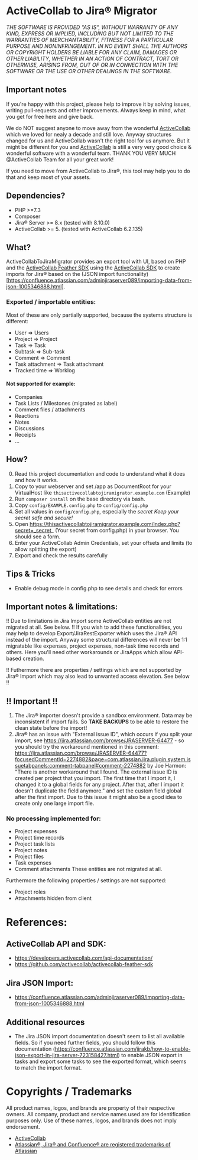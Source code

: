 # ActiveCollab to Jira® Migrator

*THE SOFTWARE IS PROVIDED "AS IS", WITHOUT WARRANTY OF ANY KIND, EXPRESS OR
IMPLIED, INCLUDING BUT NOT LIMITED TO THE WARRANTIES OF MERCHANTABILITY,
FITNESS FOR A PARTICULAR PURPOSE AND NONINFRINGEMENT. IN NO EVENT SHALL THE
AUTHORS OR COPYRIGHT HOLDERS BE LIABLE FOR ANY CLAIM, DAMAGES OR OTHER
LIABILITY, WHETHER IN AN ACTION OF CONTRACT, TORT OR OTHERWISE, ARISING FROM,
OUT OF OR IN CONNECTION WITH THE SOFTWARE OR THE USE OR OTHER DEALINGS IN THE
SOFTWARE.*

## Important notes
If you're happy with this project, please help to improve it by solving issues,
writing pull-requests and other improvements.
Always keep in mind, what you get for free here and give back.

We do NOT suggest anyone to move away from the wonderful [ActiveCollab](https://activecollab.com/) which we loved for nealy a decade
and still love. Anyway structures changed for us and ActiveCollab wasn't the right tool for us anymore.
But it might be different for you and [ActiveCollab](https://activecollab.com/) is still a very very good choice & wonderful software with a wonderful team.
THANK YOU VERY MUCH @ActiveCollab Team for all your great work!

If you need to move from ActiveCollab to Jira®, this tool may help you to do that and keep most of your assets.

## Dependencies?
- PHP >=7.3
- Composer
- Jira® Server >= 8.x (tested with 8.10.0)
- ActiveCollab >= 5. (tested with ActiveCollab 6.2.135)

## What?
ActiveCollabToJiraMigrator provides an export tool with UI, based on PHP and the [ActiveCollab Feather SDK](https://github.com/activecollab/activecollab-feather-sdk) using the [ActiveCollab SDK](https://developers.activecollab.com/api-documentation/) to create imports for Jira® based on the (JSON import functionality)[https://confluence.atlassian.com/adminjiraserver089/importing-data-from-json-1005346888.html].

### Exported / importable entities:
Most of these are only partially supported, because the systems structure is different:
- User => Users
- Project => Project
- Task => Task
- Subtask => Sub-task
- Comment => Comment
- Task attachment => Task attachmant
- Tracked time => Worklog

#### Not supported for example:
- Companies
- Task Lists / Milestones (migrated as label)
- Comment files / attachments
- Reactions
- Notes
- Discussions
- Receipts
- ...

## How?
0. Read this project documentation and code to understand what it does and how
   it works.
1. Copy to your webserver and set /app as DocumentRoot for your VirtualHost
   like `thisactivecollabtojiramigrator.example.com` (Example)
2. Run `composer install` on the base directory via bash.
3. Copy `config/EXAMPLE.config.php` to `config/config.php`
4. Set all values in `config/config.php`, especially the _secret_
   *Keep your secret safe and secure!*
5. Open https://thisactivecollabtojiramigrator.example.com/index.php?secret=_secret_
   (Your secret from config.php) in your browser. You should see a form.
6. Enter your ActiveCollab Admin Credentials, set your offsets and limits (to allow splitting the export)
7. Export and check the results carefully

## Tips & Tricks
- Enable debug mode in config.php to see details and check for errors

## Important notes & limitations:
!! Due to limitations in Jira Import some ActiveCollab entities are not migrated at all. See below. !!
If you wish to add these functionalities, you may help to develop Export/JiraRestExporter which uses the Jira® API instead of the import.
Anyway some structural differences will never be 1:1 migratable like expenses, project expenses, non-task time records and others.
Here you'll need other workarounds or JiraApps which allow API-based creation.

!! Futhermore there are properties / settings which are not supported by Jira® Import which may also lead to unwanted access elevation. See below !!

## !! Important !!
1. The Jira® importer doesn't provide a sandbox environment. Data may be inconsistent if import fails.
So **TAKE BACKUPS** to be able to restore the clean state before the import!
2. Jira® has an issue with "External issue ID", which occurs if you split your import, see https://jira.atlassian.com/browse/JRASERVER-64477 - so you should try the workaround mentioned in this comment: https://jira.atlassian.com/browse/JRASERVER-64477?focusedCommentId=2274882&page=com.atlassian.jira.plugin.system.issuetabpanels:comment-tabpanel#comment-2274882 by Joe Harmon:
"There is another workaround that I found.  The external issue ID is created per project that you import.  The first time that I import it, I changed it to a global fields for any project.  After that, after I import it doesn't duplicate the field anymore." and set the custom field global after the first import.
Due to this issue it might also be a good idea to create only one large import file.

### No processing implemented for:
- Project expenses
- Project time records
- Project task lists
- Project notes
- Project files
- Task expenses
- Comment attachments
These entities are not migrated at all.

Furthermore the following properties / settings are not supported:
- Project roles
- Attachments hidden from client

# References:

## ActiveCollab API and SDK:
- https://developers.activecollab.com/api-documentation/
- https://github.com/activecollab/activecollab-feather-sdk

## Jira JSON Import:
- https://confluence.atlassian.com/adminjiraserver089/importing-data-from-json-1005346888.html

## Additional resources
- The Jira JSON import documentation doesn't seem to list all available fields. So if you need further fields, you should follow this documentation (https://confluence.atlassian.com/jirakb/how-to-enable-json-export-in-jira-server-723158427.html) to
enable JSON export in tasks and export some tasks to see the exported format, which seems to match the import format.

# Copyrights / Trademarks
All product names, logos, and brands are property of their respective owners.
All company, product and service names used are for identification purposes only.
Use of these names, logos, and brands does not imply endorsement.
- [ActiveCollab](https://activecollab.com/)
- [Atlassian®, Jira® and Confluence® are registered trademarks of Atlassian](https://www.atlassian.com/legal/trademark)
